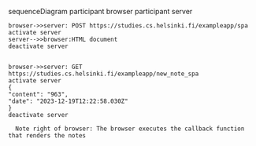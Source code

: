 sequenceDiagram
    participant browser
    participant server 

    browser->>server: POST https://studies.cs.helsinki.fi/exampleapp/spa
    activate server
    server-->>browser:HTML document
    deactivate server

   
    browser->>server: GET https://studies.cs.helsinki.fi/exampleapp/new_note_spa
    activate server
    {
    "content": "963",
    "date": "2023-12-19T12:22:58.030Z"
    }
    deactivate server 
     
      Note right of browser: The browser executes the callback function that renders the notes

